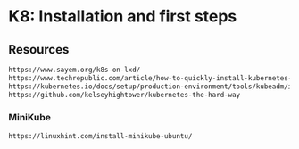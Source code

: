 # K8: Installation and first steps

## Resources
```html
https://www.sayem.org/k8s-on-lxd/
https://www.techrepublic.com/article/how-to-quickly-install-kubernetes-on-ubuntu/
https://kubernetes.io/docs/setup/production-environment/tools/kubeadm/install-kubeadm/
https://github.com/kelseyhightower/kubernetes-the-hard-way
```
### MiniKube
```html
https://linuxhint.com/install-minikube-ubuntu/
```
